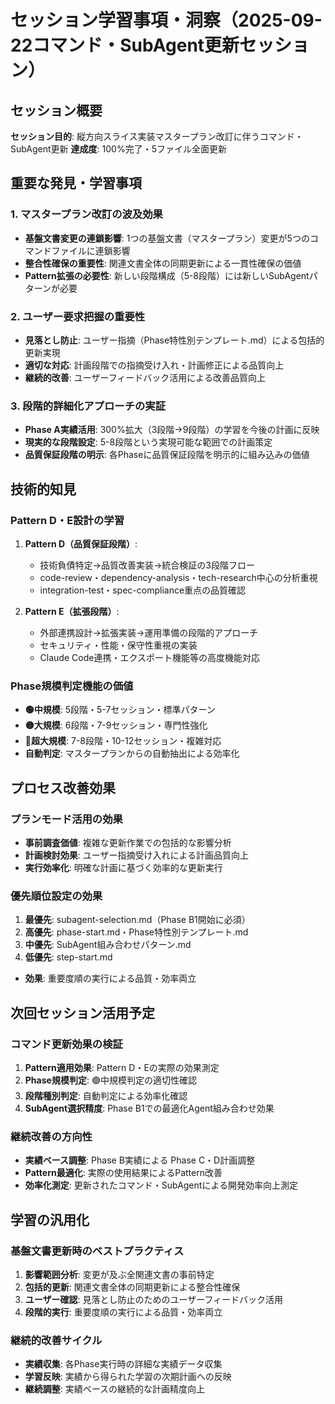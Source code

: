 # セッション学習事項・洞察（2025-09-22コマンド・SubAgent更新セッション）

## セッション概要
**セッション目的**: 縦方向スライス実装マスタープラン改訂に伴うコマンド・SubAgent更新
**達成度**: 100%完了・5ファイル全面更新

## 重要な発見・学習事項

### 1. マスタープラン改訂の波及効果
- **基盤文書変更の連鎖影響**: 1つの基盤文書（マスタープラン）変更が5つのコマンドファイルに連鎖影響
- **整合性確保の重要性**: 関連文書全体の同期更新による一貫性確保の価値
- **Pattern拡張の必要性**: 新しい段階構成（5-8段階）には新しいSubAgentパターンが必要

### 2. ユーザー要求把握の重要性
- **見落とし防止**: ユーザー指摘（Phase特性別テンプレート.md）による包括的更新実現
- **適切な対応**: 計画段階での指摘受け入れ・計画修正による品質向上
- **継続的改善**: ユーザーフィードバック活用による改善品質向上

### 3. 段階的詳細化アプローチの実証
- **Phase A実績活用**: 300%拡大（3段階→9段階）の学習を今後の計画に反映
- **現実的な段階設定**: 5-8段階という実現可能な範囲での計画策定
- **品質保証段階の明示**: 各Phaseに品質保証段階を明示的に組み込みの価値

## 技術的知見

### Pattern D・E設計の学習
1. **Pattern D（品質保証段階）**:
   - 技術負債特定→品質改善実装→統合検証の3段階フロー
   - code-review・dependency-analysis・tech-research中心の分析重視
   - integration-test・spec-compliance重点の品質確認

2. **Pattern E（拡張段階）**:
   - 外部連携設計→拡張実装→運用準備の段階的アプローチ
   - セキュリティ・性能・保守性重視の実装
   - Claude Code連携・エクスポート機能等の高度機能対応

### Phase規模判定機能の価値
- **🟢中規模**: 5段階・5-7セッション・標準パターン
- **🟡大規模**: 6段階・7-9セッション・専門性強化
- **🔴超大規模**: 7-8段階・10-12セッション・複雑対応
- **自動判定**: マスタープランからの自動抽出による効率化

## プロセス改善効果

### プランモード活用の効果
- **事前調査価値**: 複雑な更新作業での包括的な影響分析
- **計画検討効果**: ユーザー指摘受け入れによる計画品質向上
- **実行効率化**: 明確な計画に基づく効率的な更新実行

### 優先順位設定の効果
1. **最優先**: subagent-selection.md（Phase B1開始に必須）
2. **高優先**: phase-start.md・Phase特性別テンプレート.md
3. **中優先**: SubAgent組み合わせパターン.md
4. **低優先**: step-start.md
- **効果**: 重要度順の実行による品質・効率両立

## 次回セッション活用予定

### コマンド更新効果の検証
1. **Pattern適用効果**: Pattern D・Eの実際の効果測定
2. **Phase規模判定**: 🟢中規模判定の適切性確認
3. **段階種別判定**: 自動判定による効率化確認
4. **SubAgent選択精度**: Phase B1での最適化Agent組み合わせ効果

### 継続改善の方向性
- **実績ベース調整**: Phase B実績による Phase C・D計画調整
- **Pattern最適化**: 実際の使用結果によるPattern改善
- **効率化測定**: 更新されたコマンド・SubAgentによる開発効率向上測定

## 学習の汎用化

### 基盤文書更新時のベストプラクティス
1. **影響範囲分析**: 変更が及ぶ全関連文書の事前特定
2. **包括的更新**: 関連文書全体の同期更新による整合性確保
3. **ユーザー確認**: 見落とし防止のためのユーザーフィードバック活用
4. **段階的実行**: 重要度順の実行による品質・効率両立

### 継続的改善サイクル
- **実績収集**: 各Phase実行時の詳細な実績データ収集
- **学習反映**: 実績から得られた学習の次期計画への反映
- **継続調整**: 実績ベースの継続的な計画精度向上